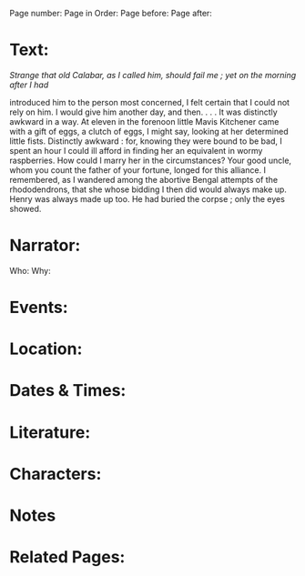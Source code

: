 Page number:
Page in Order:
Page before:
Page after:

# Text:
*Strange that old Calabar, as I called him, should fail me ; yet on the morning after I had*

introduced him to the person most concerned, I felt certain that I could not rely on him. I would give him another day, and then. . . . It was distinctly awkward in a way. At eleven in the forenoon little Mavis Kitchener came with a gift of eggs, a clutch of eggs, I might say, looking at her determined little fists. Distinctly awkward : for, knowing they were bound to be bad, I spent an hour I could ill afford in finding her an equivalent in wormy raspberries. How could I marry her in the circumstances? Your good uncle, whom you count the father of your fortune, longed for this alliance. I remembered, as I wandered among the abortive Bengal attempts of the rhododendrons, that she whose bidding I then did would always make up. Henry was always made up too. He had buried the corpse ; only the eyes showed.

# Narrator:
Who:
Why:

# Events:

# Location:

# Dates & Times:

# Literature:

# Characters:

# Notes

# Related Pages:
